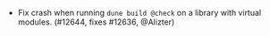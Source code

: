 - Fix crash when running `dune build @check` on a library with virtual modules.
  (#12644, fixes #12636, @Alizter)
